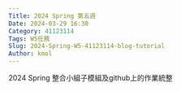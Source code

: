 ```yaml
---
Title: 2024 Spring 第五週
Date: 2024-03-29 16:30
Category: 41123114
Tags: W5任務
Slug: 2024-Spring-W5-41123114-blog-tutorial
Author: kmol
---
```


2024 Spring 整合小組子模組及github上的作業統整

<!-- PELICAN_END_SUMMARY -->
